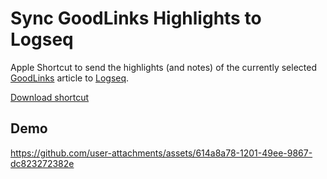 # Sync GoodLinks Highlights to Logseq

Apple Shortcut to send the highlights (and notes) of the currently selected [GoodLinks](https://goodlinks.app/) article to [Logseq](https://logseq.com/). 

[Download shortcut](https://www.icloud.com/shortcuts/12712bb802e549e69fcdc1742a937d13)

## Demo

https://github.com/user-attachments/assets/614a8a78-1201-49ee-9867-dc823272382e



